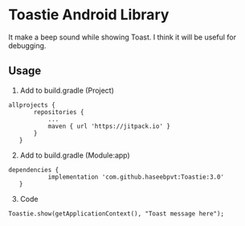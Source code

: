 # Toastie Android Library

It make a beep sound while showing Toast. I think it will be useful for debugging.

## Usage

1. Add to build.gradle (Project)
 
 ``` 
 allprojects {
		repositories {
			...
			maven { url 'https://jitpack.io' }
		}
	}
 ```
 
 2. Add to build.gradle (Module:app)
  
 ``` 
dependencies {
	        implementation 'com.github.haseebpvt:Toastie:3.0'
	}
 ```
 
 3. Code
  
  `Toastie.show(getApplicationContext(), "Toast message here");`
